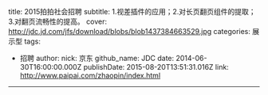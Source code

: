 title: 2015拍拍社会招聘
subtitle: 1.视差插件的应用；2.对长页翻页组件的提取；3.对翻页流畅性的提高。
cover: http://jdc.jd.com/jfs/download/blobs/blob1437384663529.jpg
categories: 展示型
tags:
  - 招聘
author:
  nick: 京东
  github_name: JDC
date: 2014-06-30T16:00:00.000Z
publishDate: 2015-08-20T13:51:31.016Z
link: http://www.paipai.com/zhaopin/index.html
---